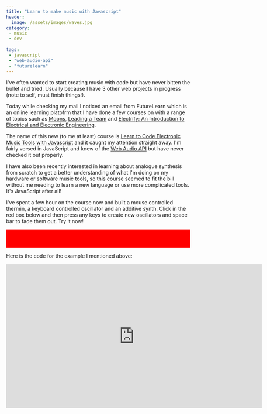 ```yaml
---
title: "Learn to make music with Javascript"
header:
  image: /assets/images/waves.jpg
category:
 - music
 - dev
 
tags:
 - javascript
 - "web-audio-api"
 - "futurelearn"
---
```


I've often wanted to start creating music with code but have never bitten the bullet and tried. 
Usually because I have 3 other web projects in progress (note to self, must finish things!).

Today while checking my mail I noticed an email from FutureLearn which is an online learning 
platofrm that I have done a few courses on with a range of topics such as [Moons](https://www.futurelearn.com/courses/moons/), 
[Leading a Team](https://www.futurelearn.com/courses/leading-a-team) and
[Electrify: An Introduction to Electrical and Electronic Engineering](https://www.futurelearn.com/courses/electrify/).

The name of this new (to me at least) course is 
[Learn to Code Electronic Music Tools with Javascript](https://www.futurelearn.com/courses/electronic-music-tools)
and it caught my attention straight away. I'm fairly versed in JavaScript and knew of the 
[Web Audio API](https://developer.mozilla.org/en-US/docs/Web/API/Web_Audio_API) but have never checked it out properly. 

I have also been recently interested in learning about analogue synthesis from scratch to get a better understanding of 
what I'm doing on my hardware or software music tools, so this course seemed to fit the bill without me needing to learn 
a new language or use more complicated tools. It's JavaScript after all!

I've spent a few hour on the course now and built a mouse controlled thermin, a keyboard controlled oscillator and an 
additive synth. Click in the red box below and then press any keys to create new oscillators and space bar to fade them out. 
Try it now!

<div style="background-color:red; height:50px"
         tabindex="1"
         onkeydown="parseControls(event.key)">
</div>

<script>
    
    var audioContext = window.AudioContext || window.webkitAudioContext;
    var audContext = new audioContext();
    
    var oscillators = [];
    var amps = [];
    
    function playSynth() {
        var osc = audContext.createOscillator();
        var amp = audContext.createGain();
        amp.gain.value = 0.05;
        osc.frequency.value = Math.random() * 500;
        
        oscillators.push(osc);
        amps.push(amp);
        
        osc.connect(amp);
        amp.connect(audContext.destination);
        osc.start();
    }
    
    function fadeOut(seconds) {
        var now = audContext.currentTime;
        for (var i = amps.length - 1; i>=0; i--) {
            amps[i].gain.linearRampToValueAtTime(0, now + seconds);
        }
        setTimeout(stopSynth, seconds * 1000);
    }
    
    function stopSynth() {
        for (var i = oscillators.length - 1; i>=0; i--) {
            oscillators[i].stop();
        }
    }
    
    function parseControls(key) {
        switch(key) {
            case " ":
                fadeOut(5);
                break;
            default:
                playSynth();
        }
    }

    
</script>

 
Here is the code for the example I mentioned above:
<iframe src="https://live.codecircle.com/d/D9CbNxXzB82zpqqz6/view" width="700px" height="393px" frameborder="0"></iframe>


